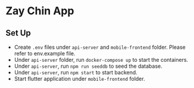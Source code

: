# Zay Chin App

## Set Up

- Create `.env` files under `api-server` and `mobile-frontend` folder. Please refer to env.example file.
- Under `api-server` folder, run `docker-compose up` to start the containers.
- Under `api-server`, run `npm run seeddb` to seed the database.
- Under `api-server`, run `npm start` to start backend.
- Start flutter application under `mobile-frontend` folder.